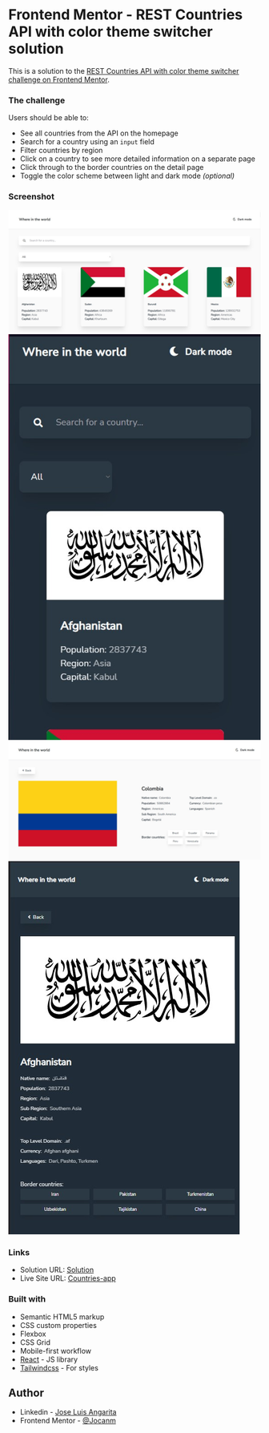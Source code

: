 # Frontend Mentor - REST Countries API with color theme switcher solution

This is a solution to the [REST Countries API with color theme switcher challenge on Frontend Mentor](https://www.frontendmentor.io/challenges/rest-countries-api-with-color-theme-switcher-5cacc469fec04111f7b848ca).

### The challenge

Users should be able to:

- See all countries from the API on the homepage
- Search for a country using an `input` field
- Filter countries by region
- Click on a country to see more detailed information on a separate page
- Click through to the border countries on the detail page
- Toggle the color scheme between light and dark mode *(optional)*

### Screenshot

![Main page desktop](./screenshots/main_page_desktop.jpg)
![Main page mobile](./screenshots/main_page_mobile.jpg)
![Country info desktop](./screenshots/country_info_desktop.jpg)
![Country info mobile](./screenshots/county_info_mobile.jpg)

### Links

- Solution URL: [Solution](https://www.frontendmentor.io/solutions/rest-countries-api-with-color-theme-switcher-challenge-hub-nS8mbu1co)
- Live Site URL: [Countries-app](https://countries-app-tau.vercel.app/)

### Built with

- Semantic HTML5 markup
- CSS custom properties
- Flexbox
- CSS Grid
- Mobile-first workflow
- [React](https://reactjs.org/) - JS library
- [Tailwindcss](https://tailwindcss.com/) - For styles

## Author

- Linkedin - [Jose Luis Angarita](https://www.linkedin.com/in/jose-luis-angarita-mendoza-40709a1b1/)
- Frontend Mentor - [@Jocanm](https://www.frontendmentor.io/profile/Jocanm/)